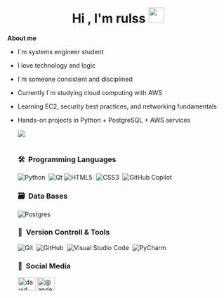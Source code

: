 <h1 align="center"><b>Hi , I'm rulss </b><img src="https://media.giphy.com/media/hvRJCLFzcasrR4ia7z/giphy.gif" width="35"></h1>

**About me**

- I´m systems engineer student
- I love technology and logic
- I´m someone consistent and disciplined
- Currently I´m studying cloud computing with AWS
- Learning EC2, security best practices, and networking fundamentals
- Hands-on projects in Python + PostgreSQL + AWS services 

  <img src="https://user-images.githubusercontent.com/73097560/115834477-dbab4500-a447-11eb-908a-139a6edaec5c.gif"><br><br>

  ### 🛠 &nbsp;Programming Languages
  ![Python](https://img.shields.io/badge/python-3670A0?style=for-the-badge&logo=python&logoColor=ffdd54)&nbsp;
  ![Qt](https://img.shields.io/badge/Qt-%23217346.svg?style=for-the-badge&logo=Qt&logoColor=white)
  ![HTML5](https://img.shields.io/badge/html5-%23E34F26.svg?style=for-the-badge&logo=html5&logoColor=white)&nbsp;
  ![CSS3](https://img.shields.io/badge/css3-%231572B6.svg?style=for-the-badge&logo=css3&logoColor=white)&nbsp;
  ![GitHub Copilot](https://img.shields.io/badge/github_copilot-8957E5?style=for-the-badge&logo=github-copilot&logoColor=white)


  ### 🗃 &nbsp;Data Bases

  ![Postgres](https://img.shields.io/badge/postgres-%23316192.svg?style=for-the-badge&logo=postgresql&logoColor=white)&nbsp;

  ### 🧰 &nbsp;Version Controll & Tools
  ![Git](https://img.shields.io/badge/git-%23F05033.svg?style=for-the-badge&logo=git&logoColor=white)&nbsp;
  ![GitHub](https://img.shields.io/badge/github-%23121011.svg?style=for-the-badge&logo=github&logoColor=white)&nbsp;
  ![Visual Studio Code](https://img.shields.io/badge/Visual%20Studio%20Code-0078d7.svg?style=for-the-badge&logo=visual-studio-code&logoColor=white)&nbsp;
  ![PyCharm](https://img.shields.io/badge/pycharm-143?style=for-the-badge&logo=pycharm&logoColor=black&color=black&labelColor=green)

   ### 📡 &nbsp;Social Media

  <a href="https://www.linkedin.com/in/mariano-picco-toledo-782a651b9/" target="blank"><img align="center" src="https://raw.githubusercontent.com/rahuldkjain/github-profile-readme-generator/master/src/images/icons/Social/linked-in-alt.svg" alt="david mendoza ramos" height="30" width="40" /></a>
  <a href="https://x.com/rulss30" target="blank"><img align="center" src="https://raw.githubusercontent.com/rahuldkjain/github-profile-readme-generator/master/src/images/icons/Social/twitter.svg" alt="@andermendoza" height="30" width="40" /></a>

  
 
  
